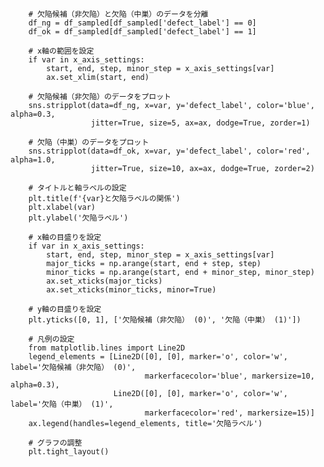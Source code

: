         # 欠陥候補（非欠陥）と欠陥（中巣）のデータを分離
        df_ng = df_sampled[df_sampled['defect_label'] == 0]
        df_ok = df_sampled[df_sampled['defect_label'] == 1]
        
        # x軸の範囲を設定
        if var in x_axis_settings:
            start, end, step, minor_step = x_axis_settings[var]
            ax.set_xlim(start, end)
        
        # 欠陥候補（非欠陥）のデータをプロット
        sns.stripplot(data=df_ng, x=var, y='defect_label', color='blue', alpha=0.3, 
                      jitter=True, size=5, ax=ax, dodge=True, zorder=1)
        
        # 欠陥（中巣）のデータをプロット
        sns.stripplot(data=df_ok, x=var, y='defect_label', color='red', alpha=1.0, 
                      jitter=True, size=10, ax=ax, dodge=True, zorder=2)
        
        # タイトルと軸ラベルの設定
        plt.title(f'{var}と欠陥ラベルの関係')
        plt.xlabel(var)
        plt.ylabel('欠陥ラベル')
        
        # x軸の目盛りを設定
        if var in x_axis_settings:
            start, end, step, minor_step = x_axis_settings[var]
            major_ticks = np.arange(start, end + step, step)
            minor_ticks = np.arange(start, end + minor_step, minor_step)
            ax.set_xticks(major_ticks)
            ax.set_xticks(minor_ticks, minor=True)
        
        # y軸の目盛りを設定
        plt.yticks([0, 1], ['欠陥候補（非欠陥） (0)', '欠陥（中巣） (1)'])
        
        # 凡例の設定
        from matplotlib.lines import Line2D
        legend_elements = [Line2D([0], [0], marker='o', color='w', label='欠陥候補（非欠陥） (0)', 
                                  markerfacecolor='blue', markersize=10, alpha=0.3),
                           Line2D([0], [0], marker='o', color='w', label='欠陥（中巣） (1)', 
                                  markerfacecolor='red', markersize=15)]
        ax.legend(handles=legend_elements, title='欠陥ラベル')
        
        # グラフの調整
        plt.tight_layout()
